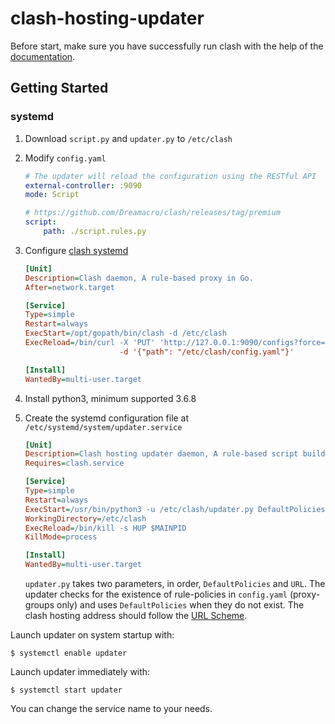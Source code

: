 # clash-hosting-updater

Before start, make sure you have successfully run clash with the help of the [documentation](https://github.com/Dreamacro/clash/wiki).

## Getting Started

### systemd

1. Download `script.py` and `updater.py` to `/etc/clash`

2. Modify `config.yaml`

    ```yaml
    # The updater will reload the configuration using the RESTful API
    external-controller: :9090
    mode: Script

    # https://github.com/Dreamacro/clash/releases/tag/premium
    script:
        path: ./script.rules.py
    ```

3. Configure [clash systemd](https://github.com/Dreamacro/clash/wiki/clash-on-a-daemon#systemd)

    ```ini
    [Unit]
    Description=Clash daemon, A rule-based proxy in Go.
    After=network.target

    [Service]
    Type=simple
    Restart=always
    ExecStart=/opt/gopath/bin/clash -d /etc/clash
    ExecReload=/bin/curl -X 'PUT' 'http://127.0.0.1:9090/configs?force=true'  \
                         -d '{"path": "/etc/clash/config.yaml"}'

    [Install]
    WantedBy=multi-user.target
    ```

4. Install python3, minimum supported 3.6.8

5. Create the systemd configuration file at `/etc/systemd/system/updater.service`

    ```ini
    [Unit]
    Description=Clash hosting updater daemon, A rule-based script builder in Python.
    Requires=clash.service

    [Service]
    Type=simple
    Restart=always
    ExecStart=/usr/bin/python3 -u /etc/clash/updater.py DefaultPolicies URL
    WorkingDirectory=/etc/clash
    ExecReload=/bin/kill -s HUP $MAINPID
    KillMode=process

    [Install]
    WantedBy=multi-user.target
    ```

    `updater.py` takes two parameters, in order, `DefaultPolicies` and `URL`.
    The updater checks for the existence of rule-policies in `config.yaml`
    (proxy-groups only) and uses `DefaultPolicies` when they do not exist.
    The clash hosting address should follow the [URL Scheme](https://docs.cfw.lbyczf.com/contents/urlscheme.html).

Launch updater on system startup with:

    $ systemctl enable updater

Launch updater immediately with:

    $ systemctl start updater

You can change the service name to your needs.